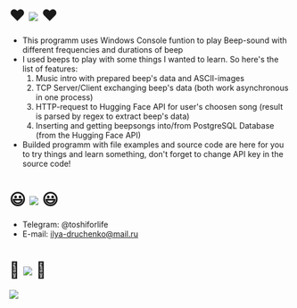 # :heart: ![](https://placehold.co/700x60/transparent/pink/?text=BeepPlayground(CSHARP)&font=roboto) :heart:
- This programm uses Windows Console funtion to play Beep-sound with different frequencies and durations of beep
- I used beeps to play with some things I wanted to learn. So here's the list of features:
  1. Music intro with prepared beep's data and ASCII-images
  2. TCP Server/Client exchanging beep's data (both work asynchronous in one process)
  3. HTTP-request to Hugging Face API for user's choosen song (result is parsed by regex to extract beep's data)
  4. Inserting and getting beepsongs into/from PostgreSQL Database (from the Hugging Face API)
- Builded programm with file examples and source code are here for you to try things and learn something, don't forget to change API key in the source code!
# :smiley: ![](https://placehold.co/700x60/transparent/pink/?text=My+Contacts&font=roboto) :smiley:
  - Telegram: @toshiforlife
  - E-mail: ilya-druchenko@mail.ru
# :pizza: ![](https://placehold.co/700x60/transparent/pink/?text=Pizza!&font=roboto) :pizza:
![](https://tenor.com/view/limbus-company-rodion-limbus-company-gif-5051786804155307089.gif)
